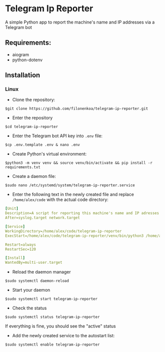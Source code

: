 # Telegram Ip Reporter
A simple Python app to report the machine's name and IP addresses via a Telegram bot

## Requirements:
- aiogram
- python-dotenv

## Installation
### Linux
- Clone the repository: 
```console
$git clone https://github.com/filonenkoa/telegram-ip-reporter.git
```
- Enter the repository
```console
$cd telegram-ip-reporter
```
- Enter the Telegram bot API key into `.env` file:
```console
$cp .env.template .env & nano .env
```
- Create Python's virtual environment:
```console
$python3 -m venv venv && source venv/bin/activate && pip install -r requirements.txt
```

- Create a daemon file:
```console
$sudo nano /etc/systemd/system/telegram-ip-reporter.service
```
- Enter the following text in the newly created file and replace `/home/alex/code` with the actual code directory:
```YAML
[Unit]
Description=A script for reporting this machine's name and IP adresses via Telegram
After=syslog.target network.target

[Service]
WorkingDirectory=/home/alex/code/telegram-ip-reporter
ExecStart=/home/alex/code/telegram-ip-reporter/venv/bin/python3 /home/alex/code/telegram-ip-reporter/main.py

Restart=always
RestartSec=120

[Install]
WantedBy=multi-user.target
```
- Reload the daemon manager
```console
$sudo systemctl daemon-reload
 ```

- Start your daemon
```console
$sudo systemctl start telegram-ip-reporter
```
- Check the status
```console
$sudo systemctl status telegram-ip-reporter
```
If everything is fine, you should see the "active" status
- Add the newly created service to the autostart list:
```console
$sudo systemctl enable telegram-ip-reporter
```